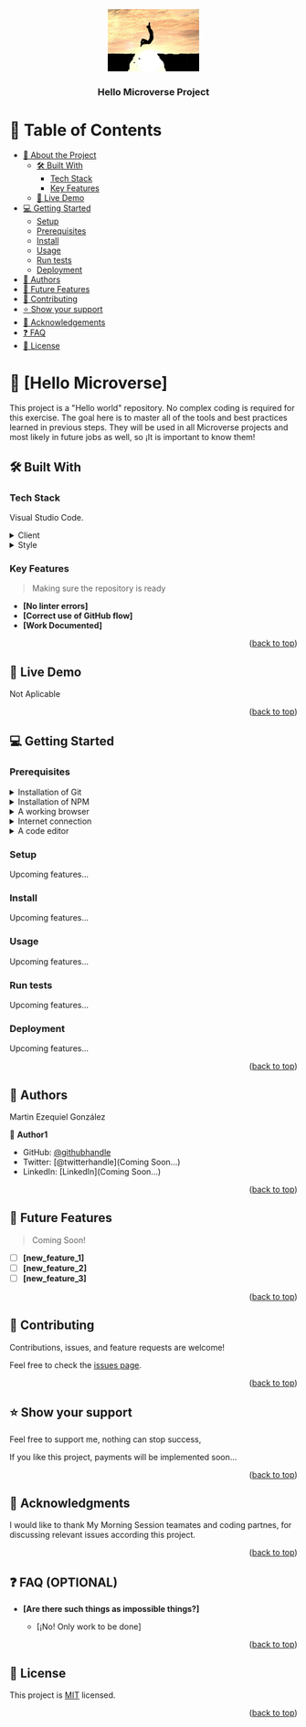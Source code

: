 <a name="readme-top"></a>

<div align="center">
  <img src="logo.png" alt="logo" width="160"  height="auto" />
  <br/>
  <h3><b>Hello Microverse Project</b></h3>
</div>

# 📗 Table of Contents

- [📖 About the Project](#about-project)
  - [🛠 Built With](#built-with)
    - [Tech Stack](#tech-stack)
    - [Key Features](#key-features)
  - [🚀 Live Demo](#live-demo)
- [💻 Getting Started](#getting-started)
  - [Setup](#setup)
  - [Prerequisites](#prerequisites)
  - [Install](#install)
  - [Usage](#usage)
  - [Run tests](#run-tests)
  - [Deployment](#triangular_flag_on_post-deployment)
- [👥 Authors](#authors)
- [🔭 Future Features](#future-features)
- [🤝 Contributing](#contributing)
- [⭐️ Show your support](#support)
- [🙏 Acknowledgements](#acknowledgements)
- [❓ FAQ](#faq)
- [📝 License](#license)


# 📖 [Hello Microverse] <a name="about-project"></a>

This project is a "Hello world" repository. No complex coding is required for this exercise. The goal here is to master all of the tools and best practices learned in previous steps. They will be used in all Microverse projects and most likely in future jobs as well, so ¡It is important to know them!

## 🛠 Built With <a name="built-with"></a>

### Tech Stack <a name="tech-stack"></a>

Visual Studio Code.

<details>
  <summary>Client</summary>
  <ul>
    <li><a href="https://html.com/">HTML</a></li>
  </ul>
</details>

<details>
  <summary>Style</summary>
  <ul>
    <li><a href="https://lenguajecss.com/">CSS</a></li>
  </ul>
</details>


### Key Features <a name="key-features"></a>

> Making sure the repository is ready

- **[No linter errors]**
- **[Correct use of GitHub flow]**
- **[Work Documented]**

<p align="right">(<a href="#readme-top">back to top</a>)</p>


## 🚀 Live Demo <a name="live-demo"></a>

Not Aplicable

<p align="right">(<a href="#readme-top">back to top</a>)</p>


## 💻 Getting Started <a name="getting-started"></a>


### Prerequisites

<details>
  <summary>Installation of Git</summary>
  <ul>
    <li><a href="https://github.com/">GitHub</a></li>
  </ul>
</details>

<details>
  <summary>Installation of NPM</summary>
  <ul>
    <li>Type: npm install</li>
  </ul>
</details>

<details>
  <summary>A working browser</summary>
</details>		 

<details>
  <summary>Internet connection</summary>
</details>

<details>
  <summary>A code editor</summary>
</details>

<!--
Example command:

```sh
 gem install rails
```
 -->

### Setup

Upcoming features...

<!--
Example commands:

```sh
  cd my-folder
  git clone git@github.com:myaccount/my-project.git
```
--->

### Install

Upcoming features...

<!--
Example command:

```sh
  cd my-project
  gem install
```
--->

### Usage

Upcoming features...
<!--
Example command:

```sh
  rails server
```
--->

### Run tests

Upcoming features...

<!--
Example command:

```sh
  bin/rails test test/models/article_test.rb
```
--->

### Deployment

Upcoming features...

<!--
Example:

```sh

```
 -->

<p align="right">(<a href="#readme-top">back to top</a>)</p>

## 👥 Authors <a name="authors"></a>

Martin Ezequiel González

👤 **Author1**

- GitHub: [@githubhandle](https://github.com/Mar12358)
- Twitter: [@twitterhandle](Coming Soon...)
- LinkedIn: [LinkedIn](Coming Soon...)


<p align="right">(<a href="#readme-top">back to top</a>)</p>

## 🔭 Future Features <a name="future-features"></a>

> Coming Soon!

- [ ] **[new_feature_1]**
- [ ] **[new_feature_2]**
- [ ] **[new_feature_3]**

<p align="right">(<a href="#readme-top">back to top</a>)</p>

## 🤝 Contributing <a name="contributing"></a>

Contributions, issues, and feature requests are welcome!

Feel free to check the [issues page](../../issues/).

<p align="right">(<a href="#readme-top">back to top</a>)</p>

## ⭐️ Show your support <a name="support"></a>

Feel free to support me, nothing can stop success, 

If you like this project, payments will be implemented soon...

<p align="right">(<a href="#readme-top">back to top</a>)</p>

## 🙏 Acknowledgments <a name="acknowledgements"></a>

I would like to thank My Morning Session teamates and coding partnes, for discussing relevant issues according this project.

<p align="right">(<a href="#readme-top">back to top</a>)</p>

## ❓ FAQ (OPTIONAL) <a name="faq"></a>


- **[Are there such things as impossible things?]**

  - [¡No! Only work to be done]


<p align="right">(<a href="#readme-top">back to top</a>)</p>

<!-- LICENSE -->

## 📝 License <a name="license"></a>

This project is [MIT](./LICENSE) licensed.

<p align="right">(<a href="#readme-top">back to top</a>)</p>
